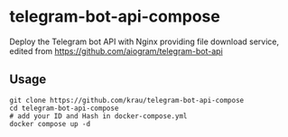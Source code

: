 # telegram-bot-api-compose

Deploy the Telegram bot API with Nginx providing file download service, edited from https://github.com/aiogram/telegram-bot-api

## Usage

```shell
git clone https://github.com/krau/telegram-bot-api-compose
cd telegram-bot-api-compose
# add your ID and Hash in docker-compose.yml
docker compose up -d
```
